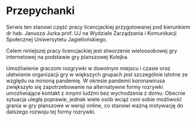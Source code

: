 # Przepychanki

Serwis ten stanowi część pracy licencjackiej przygotowanej pod kierunkiem dr hab. Janusza Jurka prof. UJ na Wydziale Zarządzania i Komunikacji Społecznej Uniwersytetu Jagiellońskiego.

Celem niniejszej pracy licencjackiej jest stworzenie wieloosobowej gry internetowej na podstawie gry planszowej Kolejka. 

Umożliwienie graczom rozgrywki w dowolnym miejscu i czasie oraz ułatwienie organizacji gry w większych grupach jest szczególnie istotne ze względu na minioną pandemię. W okresie pandemii koronawirusa zwiększyło się zapotrzebowanie na alternatywne formy rozrywki umożliwiające kontakt z innymi ludźmi bez wychodzenia z domu. 
Obecnie sytuacja uległa poprawie, jednak wiele osób wciąż ceni sobie możliwość grania w gry planszowe w wersji online, co stanowi ważną motywację do dalszego rozwoju tej formy rozrywki.
